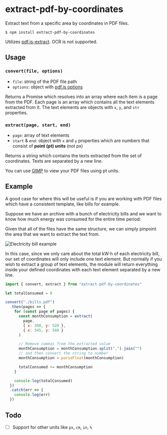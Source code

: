 # extract-pdf-by-coordinates

Extract text from a specific area by coordinates in PDF files.

```console
$ npm install extract-pdf-by-coordinates
```

Utilizes [pdf.js-extract](https://github.com/ffalt/pdf.js-extract). OCR is not supported.

## Usage

### `convert(file, options)`

- `file`: string of the PDF file path
- `options`: object with [pdf.js options](https://github.com/ffalt/pdf.js-extract#options)

Returns a Promise which resolves into an array where each item is a page from the PDF. Each page is an array which contains all the text elements extracted from it. The text elements are objects with `x`, `y`, and `str` properties.

### `extract(page, start, end)`

- `page`: array of text elements
- `start` & `end`: object with `x` and `y` properties which are numbers that consist of **point (pt) units** (not px)

Returns a string which contains the texts extracted from the set of coordinates. Texts are separated by a new line.

You can use [GIMP](https://github.com/GNOME/gimp) to view your PDF files using pt units.

## Example

A good case for where this will be useful is if you are working with PDF files which have a consistent template, like bills for example.

Suppose we have an archive with a bunch of electricity bills and we want to know how much energy was consumed for the entire time period:

Given that all of the files have the same structure, we can simply pinpoint the area that we want to extract the text from.

![Electricity bill example](https://raw.githubusercontent.com/sujpdo/extract-pdf-by-coordinates/master/Electricity%20bill%20example.png)

In this case, since we only care about the total kW⋅h of each electricity bill, our set of coordinates will only include one text element. But normally if you wish to extract a group of text elements, the module will return everything inside your defined coordinates with each text element separated by a new line.

```javascript
import { convert, extract } from "extract-pdf-by-coordinates"

let totalConsumed = 0

convert("./bills.pdf")
  .then(pages => {
    for (const page of pages) {
      const monthConsumption = extract(
        page,
        { x: 300, y: 520 },
        { x: 345, y: 540 }
      )

      // Remove commas from the extracted value
      monthConsumption = monthConsumption.split(",").join("")
      // and then convert the string to number
      monthConsumption = parseFloat(monthConsumption)

      totalConsumed += monthConsumption
    }

    console.log(totalConsumed)
  })
  .catch(err => {
    console.log(err)
  })
```

## Todo

- [ ] Support for other units like `px`, `cm`, `in`, `%`
